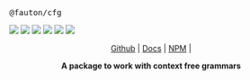 <p align="center">
  <pre align>@fauton/cfg</pre>
  <img src="https://img.shields.io/bundlephobia/minzip/@fauton/cfg?label=minzipped&style=flat&color=%23bb0a1e"/>
  <img src="https://img.shields.io/npm/dw/@fauton/cfg?style=flat&color=orange"/>
  <img src="https://img.shields.io/github/issues/devorein/fauton/cfg?color=yellow&label=issues"/>
  <img src="https://img.shields.io/npm/v/@fauton/cfg?color=%2303C04A"/>
  <img src="https://img.shields.io/codecov/c/github/devorein/fauton?flag=cfg&color=blue"/>
  <img src="https://img.shields.io/librariesio/release/npm/@fauton/cfg?color=%234B0082">
</p>

<p align="center"><a href="https://github.com/Devorein/fauton/tree/main/packages/cfg">Github</a> |
  <a href="https://docs.fauton.xyz/docs/cfg/">Docs</a> |
  <a href="https://www.npmjs.com/package/@fauton/cfg">NPM</a> |
</p>

<p align="center"><b>A package to work with context free grammars</b></p>
